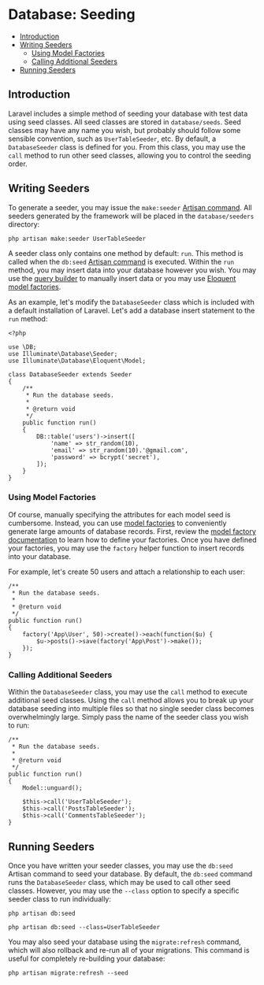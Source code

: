 # Database: Seeding

- [Introduction](#introduction)
- [Writing Seeders](#writing-seeders)
	- [Using Model Factories](#using-model-factories)
	- [Calling Additional Seeders](#calling-additional-seeders)
- [Running Seeders](#running-seeders)

<a name="introduction"></a>
## Introduction

Laravel includes a simple method of seeding your database with test data using seed classes. All seed classes are stored in `database/seeds`. Seed classes may have any name you wish, but probably should follow some sensible convention, such as `UserTableSeeder`, etc. By default, a `DatabaseSeeder` class is defined for you. From this class, you may use the `call` method to run other seed classes, allowing you to control the seeding order.

<a name="writing-seeders"></a>
## Writing Seeders

To generate a seeder, you may issue the `make:seeder` [Artisan command](/docs/{{version}}/artisan). All seeders generated by the framework will be placed in the `database/seeders` directory:

	php artisan make:seeder UserTableSeeder

A seeder class only contains one method by default: `run`. This method is called when the `db:seed` [Artisan command](/docs/{{version}}/artisan) is executed. Within the `run` method, you may insert data into your database however you wish. You may use the [query builder](/docs/{{version}}/queries) to manually insert data or you may use [Eloquent model factories](/docs/{{version}}/testing#model-factories).

As an example, let's modify the `DatabaseSeeder` class which is included with a default installation of Laravel. Let's add a database insert statement to the `run` method:

	<?php

	use \DB;
	use Illuminate\Database\Seeder;
	use Illuminate\Database\Eloquent\Model;

	class DatabaseSeeder extends Seeder
	{
	    /**
	     * Run the database seeds.
	     *
	     * @return void
	     */
	    public function run()
	    {
	        DB::table('users')->insert([
	        	'name' => str_random(10),
	        	'email' => str_random(10).'@gmail.com',
	        	'password' => bcrypt('secret'),
	        ]);
	    }
	}

<a name="using-model-factories"></a>
### Using Model Factories

Of course, manually specifying the attributes for each model seed is cumbersome. Instead, you can use [model factories](/docs/{{version}}/testing#model-factories) to conveniently generate large amounts of database records. First, review the [model factory documentation](/docs/{{version}}/testing#model-factories) to learn how to define your factories. Once you have defined your factories, you may use the `factory` helper function to insert records into your database.

For example, let's create 50 users and attach a relationship to each user:

    /**
     * Run the database seeds.
     *
     * @return void
     */
    public function run()
    {
        factory('App\User', 50)->create()->each(function($u) {
        	$u->posts()->save(factory('App\Post')->make());
        });
    }

<a name="calling-additional-seeders"></a>
### Calling Additional Seeders

Within the `DatabaseSeeder` class, you may use the `call` method to execute additional seed classes. Using the `call` method allows you to break up your database seeding into multiple files so that no single seeder class becomes overwhelmingly large. Simply pass the name of the seeder class you wish to run:

    /**
     * Run the database seeds.
     *
     * @return void
     */
    public function run()
    {
        Model::unguard();

        $this->call('UserTableSeeder');
        $this->call('PostsTableSeeder');
        $this->call('CommentsTableSeeder');
    }

<a name="running-seeders"></a>
## Running Seeders

Once you have written your seeder classes, you may use the `db:seed` Artisan command to seed your database. By default, the `db:seed` command runs the `DatabaseSeeder` class, which may be used to call other seed classes. However, you may use the `--class` option to specify a specific seeder class to run individually:

	php artisan db:seed

	php artisan db:seed --class=UserTableSeeder

You may also seed your database using the `migrate:refresh` command, which will also rollback and re-run all of your migrations. This command is useful for completely re-building your database:

	php artisan migrate:refresh --seed
